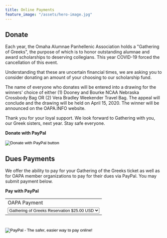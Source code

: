 ```yaml
---
title: Online Payments
feature_image: "/assets/hero-image.jpg"
---
```


## Donate 
Each year, the Omaha Alumnae Panhellenic Association holds a "Gathering of Greeks", the purpose of which is to honor outstanding alumnae and award scholarships to deserving collegians. This year COVID-19 forced the cancellation of this event. 

Understanding that these are uncertain financial times, we are asking you to consider donating an amount of your choosing to our scholarship fund.

The name of everyone who donates will be entered into a drawing for the winners' choice of either (1) Dooney and Bourke NCAA Nebraska Crossbody Bag OR (2) Vera Bradley Weekender Travel Bag. The appeal will conclude and the drawing will be held on April 15, 2020. The winner will be announced on the OAPA.INFO website.

Thank you for your loyal support. We look forward to Gathering with you, our Greek sisters, next year. Stay safe everyone.

**Donate with PayPal**
<form action="https://www.paypal.com/cgi-bin/webscr" method="post" target="_top">
<input type="hidden" name="cmd" value="_s-xclick" />
<input type="hidden" name="hosted_button_id" value="K5PUVGAF29BUN" />
<input type="image" src="https://www.paypalobjects.com/en_US/i/btn/btn_donateCC_LG.gif" border="0" name="submit" title="PayPal - The safer, easier way to pay online!" alt="Donate with PayPal button" />
<img alt="" border="0" src="https://www.paypal.com/en_US/i/scr/pixel.gif" width="1" height="1" />
</form>


## Dues Payments

We offer the ability to pay for your Gathering of the Greeks ticket as well as for OAPA member organizations to pay for their dues via PayPal. You may submit payment below. 

**Pay with PayPal**
<form action="https://www.paypal.com/cgi-bin/webscr" method="post" target="_top">
<input type="hidden" name="cmd" value="_s-xclick">
<input type="hidden" name="hosted_button_id" value="ADSXLSJD6HUVE">
<table>
<tr><td><input type="hidden" name="on0" value="OAPA Payment">OAPA Payment</td></tr><tr><td><select name="os0">
	<option value="Gathering of Greeks Reservation">Gathering of Greeks Reservation $25.00 USD</option>
	<option value="Dues">Dues $30.00 USD</option>
	<option value="Dues & Scholarship Donation">Dues & Scholarship Donation $55.00 USD</option>
</select> </td></tr>
</table>
<input type="hidden" name="currency_code" value="USD">
<input type="image" src="https://www.paypalobjects.com/en_US/i/btn/btn_buynowCC_LG.gif" border="0" name="submit" alt="PayPal - The safer, easier way to pay online!" style="margin-top:25px;">
<img alt="" border="0" src="https://www.paypalobjects.com/en_US/i/scr/pixel.gif" width="1" height="1">
</form>